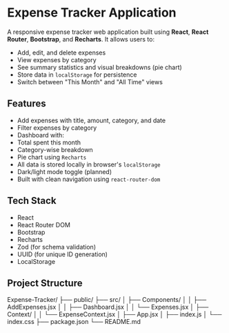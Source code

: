 #  Expense Tracker Application

A responsive expense tracker web application built using **React**, **React Router**, **Bootstrap**, and **Recharts**. It allows users to:

- Add, edit, and delete expenses
- View expenses by category
- See summary statistics and visual breakdowns (pie chart)
- Store data in `localStorage` for persistence
- Switch between "This Month" and "All Time" views



##  Features

-  Add expenses with title, amount, category, and date
-  Filter expenses by category
-  Dashboard with:
  - Total spent this month
  - Category-wise breakdown
  - Pie chart using `Recharts`
-  All data is stored locally in browser's `localStorage`
-  Dark/light mode toggle (planned)
-  Built with clean navigation using `react-router-dom`



##  Tech Stack

- React
- React Router DOM
- Bootstrap
- Recharts
- Zod (for schema validation)
- UUID (for unique ID generation)
- LocalStorage 



##  Project Structure

Expense-Tracker/
├── public/
├── src/
│ ├── Components/
│ │ ├── AddExpenses.jsx
│ │ ├── Dashboard.jsx
│ │ └── Expenses.jsx
│ ├── Context/
│ │ └── ExpenseContext.jsx
│ ├── App.jsx
│ ├── index.js
│ └── index.css
├── package.json
└── README.md


